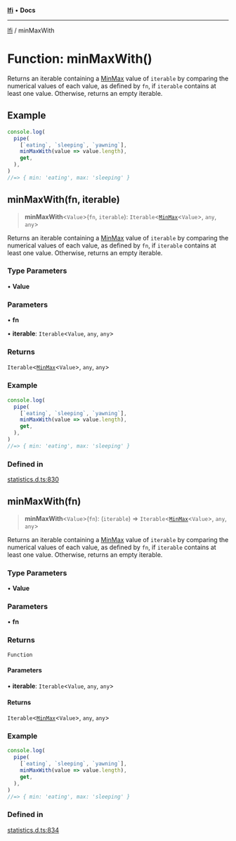 [**lfi**](../readme.md) • **Docs**

***

[lfi](../globals.md) / minMaxWith

# Function: minMaxWith()

Returns an iterable containing a [MinMax](../type-aliases/MinMax.md) value of `iterable` by
comparing the numerical values of each value, as defined by `fn`, if
`iterable` contains at least one value. Otherwise, returns an empty iterable.

## Example

```js
console.log(
  pipe(
    [`eating`, `sleeping`, `yawning`],
    minMaxWith(value => value.length),
    get,
  ),
)
//=> { min: 'eating', max: 'sleeping' }
```

## minMaxWith(fn, iterable)

> **minMaxWith**\<`Value`\>(`fn`, `iterable`): `Iterable`\<[`MinMax`](../type-aliases/MinMax.md)\<`Value`\>, `any`, `any`\>

Returns an iterable containing a [MinMax](../type-aliases/MinMax.md) value of `iterable` by
comparing the numerical values of each value, as defined by `fn`, if
`iterable` contains at least one value. Otherwise, returns an empty iterable.

### Type Parameters

• **Value**

### Parameters

• **fn**

• **iterable**: `Iterable`\<`Value`, `any`, `any`\>

### Returns

`Iterable`\<[`MinMax`](../type-aliases/MinMax.md)\<`Value`\>, `any`, `any`\>

### Example

```js
console.log(
  pipe(
    [`eating`, `sleeping`, `yawning`],
    minMaxWith(value => value.length),
    get,
  ),
)
//=> { min: 'eating', max: 'sleeping' }
```

### Defined in

[statistics.d.ts:830](https://github.com/TomerAberbach/lfi/blob/a3eb3a94b2928b5200a7bcd0a14fdc70f0cb5947/src/operations/statistics.d.ts#L830)

## minMaxWith(fn)

> **minMaxWith**\<`Value`\>(`fn`): (`iterable`) => `Iterable`\<[`MinMax`](../type-aliases/MinMax.md)\<`Value`\>, `any`, `any`\>

Returns an iterable containing a [MinMax](../type-aliases/MinMax.md) value of `iterable` by
comparing the numerical values of each value, as defined by `fn`, if
`iterable` contains at least one value. Otherwise, returns an empty iterable.

### Type Parameters

• **Value**

### Parameters

• **fn**

### Returns

`Function`

#### Parameters

• **iterable**: `Iterable`\<`Value`, `any`, `any`\>

#### Returns

`Iterable`\<[`MinMax`](../type-aliases/MinMax.md)\<`Value`\>, `any`, `any`\>

### Example

```js
console.log(
  pipe(
    [`eating`, `sleeping`, `yawning`],
    minMaxWith(value => value.length),
    get,
  ),
)
//=> { min: 'eating', max: 'sleeping' }
```

### Defined in

[statistics.d.ts:834](https://github.com/TomerAberbach/lfi/blob/a3eb3a94b2928b5200a7bcd0a14fdc70f0cb5947/src/operations/statistics.d.ts#L834)
